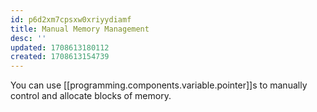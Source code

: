 ```yaml
---
id: p6d2xm7cpsxw0xriyydiamf
title: Manual Memory Management
desc: ''
updated: 1708613180112
created: 1708613154739
---
```


You can use [[programming.components.variable.pointer]]s to manually control and allocate blocks of memory.
